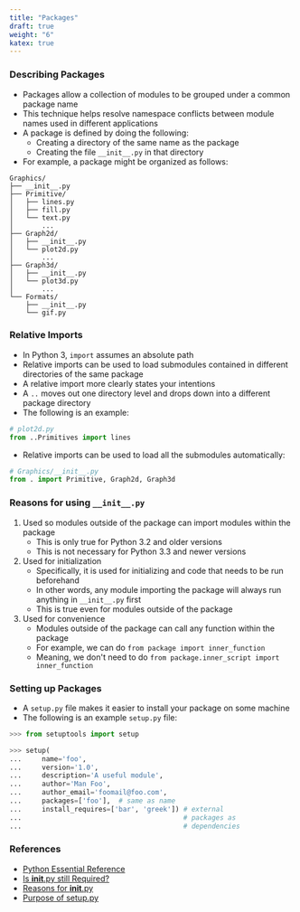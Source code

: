 ```yaml
---
title: "Packages"
draft: true
weight: "6"
katex: true
---
```


### Describing Packages
- Packages allow a collection of modules to be grouped under a common package name
- This technique helps resolve namespace conflicts between module names used in different applications
- A package is defined by doing the following:
	- Creating a directory of the same name as the package
	- Creating the file `__init__.py` in that directory
- For example, a package might be organized as follows:

```
Graphics/
├── __init__.py
├── Primitive/
│   ├── lines.py
│   ├── fill.py
│   └── text.py
│       ...
├── Graph2d/
│   ├── __init__.py
│   └── plot2d.py
│       ...
├── Graph3d/
│   ├── __init__.py
│   └── plot3d.py
│       ...
└── Formats/
    ├── __init__.py
    └── gif.py
```

### Relative Imports
- In Python 3, `import` assumes an absolute path
- Relative imports can be used to load submodules contained in different directories of the same package
- A relative import more clearly states your intentions
- A `..` moves out one directory level and drops down into a different package directory
- The following is an example:

```python
# plot2d.py
from ..Primitives import lines
```

- Relative imports can be used to load all the submodules automatically:

```python
# Graphics/__init__.py
from . import Primitive, Graph2d, Graph3d
```

### Reasons for using `__init__.py`
1. Used so modules outside of the package can import modules within the package
	- This is only true for Python 3.2 and older versions
	- This is not necessary for Python 3.3 and newer versions
2. Used for initialization
	- Specifically, it is used for initializing and code that needs to be run beforehand
	- In other words, any module importing the package will always run anything in `__init__.py` first
	- This is true even for modules outside of the package
3. Used for convenience
	- Modules outside of the package can call any function within the package
	- For example, we can do `from package import inner_function`
	- Meaning, we don't need to do `from package.inner_script import inner_function`

### Setting up Packages
- A `setup.py` file makes it easier to install your package on some machine
- The following is an example `setup.py` file:

```python
>>> from setuptools import setup

>>> setup(
...     name='foo',
...     version='1.0',
...     description='A useful module',
...     author='Man Foo',
...     author_email='foomail@foo.com',
...     packages=['foo'],  # same as name
...     install_requires=['bar', 'greek']) # external 
...                                        # packages as 
...                                        # dependencies
```

### References
- [Python Essential Reference](http://index-of.co.uk/Python/Python%20Essential%20Reference,%20Fourth%20Edition.pdf)
- [Is __init__.py still Required?](https://stackoverflow.com/a/48804718/12777044)
- [Reasons for __init__.py](https://stackoverflow.com/a/29509611/12777044)
- [Purpose of setup.py](https://stackoverflow.com/a/39811884/12777044)

